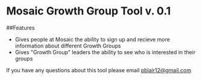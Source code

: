 # Mosaic Growth Group Tool v. 0.1

##Features
* Gives people at Mosaic the ability to sign up and recieve more information about different Growth Groups
* Gives "Growth Group" leaders the ability to see who is interested in their groups

If you have any questions about this tool please email pblair12@gmail.com